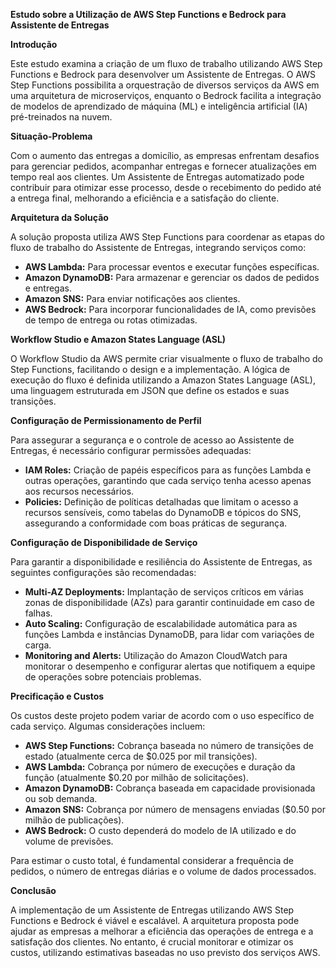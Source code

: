 **Estudo sobre a Utilização de AWS Step Functions e Bedrock para Assistente de Entregas**

**Introdução**

Este estudo examina a criação de um fluxo de trabalho utilizando AWS Step Functions e Bedrock para desenvolver um Assistente de Entregas. O AWS Step Functions possibilita a orquestração de diversos serviços da AWS em uma arquitetura de microserviços, enquanto o Bedrock facilita a integração de modelos de aprendizado de máquina (ML) e inteligência artificial (IA) pré-treinados na nuvem.

**Situação-Problema**

Com o aumento das entregas a domicílio, as empresas enfrentam desafios para gerenciar pedidos, acompanhar entregas e fornecer atualizações em tempo real aos clientes. Um Assistente de Entregas automatizado pode contribuir para otimizar esse processo, desde o recebimento do pedido até a entrega final, melhorando a eficiência e a satisfação do cliente.

**Arquitetura da Solução**

A solução proposta utiliza AWS Step Functions para coordenar as etapas do fluxo de trabalho do Assistente de Entregas, integrando serviços como:

- **AWS Lambda:** Para processar eventos e executar funções específicas.
- **Amazon DynamoDB:** Para armazenar e gerenciar os dados de pedidos e entregas.
- **Amazon SNS:** Para enviar notificações aos clientes.
- **AWS Bedrock:** Para incorporar funcionalidades de IA, como previsões de tempo de entrega ou rotas otimizadas.

**Workflow Studio e Amazon States Language (ASL)**

O Workflow Studio da AWS permite criar visualmente o fluxo de trabalho do Step Functions, facilitando o design e a implementação. A lógica de execução do fluxo é definida utilizando a Amazon States Language (ASL), uma linguagem estruturada em JSON que define os estados e suas transições.

**Configuração de Permissionamento de Perfil**

Para assegurar a segurança e o controle de acesso ao Assistente de Entregas, é necessário configurar permissões adequadas:

- **IAM Roles:** Criação de papéis específicos para as funções Lambda e outras operações, garantindo que cada serviço tenha acesso apenas aos recursos necessários.
- **Policies:** Definição de políticas detalhadas que limitam o acesso a recursos sensíveis, como tabelas do DynamoDB e tópicos do SNS, assegurando a conformidade com boas práticas de segurança.

**Configuração de Disponibilidade de Serviço**

Para garantir a disponibilidade e resiliência do Assistente de Entregas, as seguintes configurações são recomendadas:

- **Multi-AZ Deployments:** Implantação de serviços críticos em várias zonas de disponibilidade (AZs) para garantir continuidade em caso de falhas.
- **Auto Scaling:** Configuração de escalabilidade automática para as funções Lambda e instâncias DynamoDB, para lidar com variações de carga.
- **Monitoring and Alerts:** Utilização do Amazon CloudWatch para monitorar o desempenho e configurar alertas que notifiquem a equipe de operações sobre potenciais problemas.

**Precificação e Custos**

Os custos deste projeto podem variar de acordo com o uso específico de cada serviço. Algumas considerações incluem:

- **AWS Step Functions:** Cobrança baseada no número de transições de estado (atualmente cerca de $0.025 por mil transições).
- **AWS Lambda:** Cobrança por número de execuções e duração da função (atualmente $0.20 por milhão de solicitações).
- **Amazon DynamoDB:** Cobrança baseada em capacidade provisionada ou sob demanda.
- **Amazon SNS:** Cobrança por número de mensagens enviadas ($0.50 por milhão de publicações).
- **AWS Bedrock:** O custo dependerá do modelo de IA utilizado e do volume de previsões.

Para estimar o custo total, é fundamental considerar a frequência de pedidos, o número de entregas diárias e o volume de dados processados.

**Conclusão**

A implementação de um Assistente de Entregas utilizando AWS Step Functions e Bedrock é viável e escalável. A arquitetura proposta pode ajudar as empresas a melhorar a eficiência das operações de entrega e a satisfação dos clientes. No entanto, é crucial monitorar e otimizar os custos, utilizando estimativas baseadas no uso previsto dos serviços AWS.
